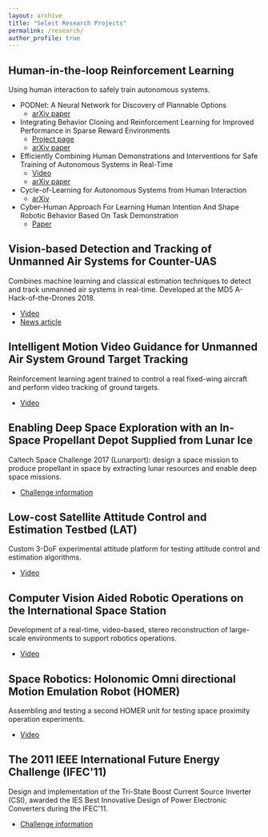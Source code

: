 ```yaml
---
layout: archive
title: "Select Research Projects"
permalink: /research/
author_profile: true
---
```

## Human-in-the-loop Reinforcement Learning

Using human interaction to safely train autonomous systems. 

- PODNet: A Neural Network for Discovery of Plannable Options
  - [arXiv paper](https://arxiv.org/abs/1911.00171)
- Integrating Behavior Cloning and Reinforcement Learning for Improved Performance in Sparse Reward Environments
  - [Project page](https://viniciusguigo.github.io/cycle-of-learning/)
  - [arXiv paper](https://arxiv.org/abs/1910.04281)
- Efficiently Combining Human Demonstrations and Interventions for Safe Training of Autonomous Systems in Real-Time
  - [Video](https://www.youtube.com/watch?v=1aktQxW7GQE)
  - [arXiv paper](https://arxiv.org/abs/1810.11545)
- Cycle-of-Learning for Autonomous Systems from Human Interaction
  - [arXiv](https://arxiv.org/abs/1808.09572)
- Cyber-Human Approach For Learning Human Intention And Shape Robotic Behavior Based On Task Demonstration
  - [Paper](https://ieeexplore.ieee.org/document/8489595)

## Vision-based Detection and Tracking of Unmanned Air Systems for Counter-UAS

Combines machine learning and classical estimation techniques to detect and track unmanned air systems in real-time. Developed at the MD5 A-Hack-of-the-Drones 2018. 

- [Video](https://www.youtube.com/watch?v=Q6hQ4hpm89M)
- [News article](https://engineering.tamu.edu/news/2018/11/a-team-wins-md5-a-hack-of-the-drones-2018.html)

## Intelligent Motion Video Guidance for Unmanned Air System Ground Target Tracking

Reinforcement learning agent trained to control a real fixed-wing aircraft and perform video tracking of ground targets. 

- [Video](https://youtu.be/isJtDdAiM3U)

## Enabling Deep Space Exploration with an In-Space Propellant Depot Supplied from Lunar Ice

Caltech Space Challenge 2017 (Lunarport): design a space mission to produce propellant in space by extracting lunar resources and enable deep space missions.

- [Challenge information](https://csc.caltech.edu/CSC2017/pages/participants.html)

## Low-cost Satellite Attitude Control and Estimation Testbed (LAT)

Custom 3-DoF experimental attitude platform for testing attitude control and estimation algorithms.

- [Video](https://www.youtube.com/watch?v=pO9eCf5VcRc)

## Computer Vision Aided Robotic Operations on the International Space Station

Development of a real-time, video-based, stereo reconstruction of large-scale environments to support robotics operations.

- [Video](https://www.youtube.com/watch?v=lPiscexOUls)

## Space Robotics: Holonomic Omni directional Motion Emulation Robot (HOMER)

Assembling and testing a second HOMER unit for testing space proximity operation experiments.

- [Video](https://www.youtube.com/watch?v=U3FQ1rvBtt0)

## The 2011 IEEE International Future Energy Challenge  (IFEC'11)

Design and implementation of the Tri-State Boost Current Source Inverter (CSI), awarded the IES Best Innovative Design of Power Electronic Converters during the IFEC'11.

- [Challenge information](https://energychallenge.weebly.com/ifec-2011.html)